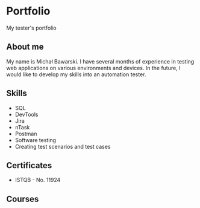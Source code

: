# Portfolio
My tester's portfolio

## About me

My name is Michał Bawarski. I have several months of experience in testing web applications on various environments and devices. In the future, I would like to develop my skills into an automation tester.

## Skills

- SQL
- DevTools
- Jira
- nTask
- Postman
- Software testing
- Creating test scenarios and test cases

## Certificates

- ISTQB - No. 11924

## Courses 



